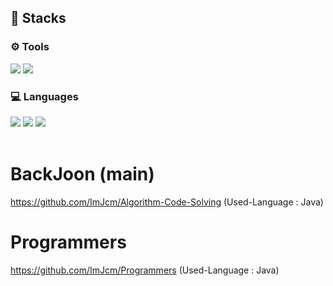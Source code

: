 <h2> 📘 Stacks </h2>
<div align="left">
<h3> ⚙ Tools </h3>
<img src="https://img.shields.io/badge/intelliJ-071D49?style=flat&logo=IntelliJ IDEA&logoColor=black">
<img src="https://img.shields.io/badge/github-000000?style=flat&logo=github&logoColor=#181717">

<h3> 💻 Languages </h3>
<img src="https://img.shields.io/badge/Java-5A45FF?style=flat&logo=Java&logoColor=black">
<img src="https://img.shields.io/badge/JDK17-cc0000?style=flat&logo=openjdk&logoColor=black">
<img src="https://img.shields.io/badge/Python-3776AB?style=flat&logo=python&logoColor=black">
</div>
<br>

# BackJoon (main)
https://github.com/ImJcm/Algorithm-Code-Solving (Used-Language : Java)

# Programmers
https://github.com/ImJcm/Programmers (Used-Language : Java)
